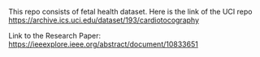 This repo consists of fetal health dataset.
Here is the link of the UCI repo https://archive.ics.uci.edu/dataset/193/cardiotocography

Link to the Research Paper:
https://ieeexplore.ieee.org/abstract/document/10833651
